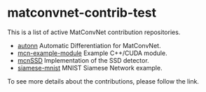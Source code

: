 # matconvnet-contrib-test
This is a list of active MatConvNet contribution repositories.
* [autonn](https://github.com/vlfeat/autonn) Automatic Differentiation for MatConvNet.
* [mcn-example-module](https://github.com/lenck/mcn-example-module) Example C++/CUDA module.
* [mcnSSD](https://github.com/albanie/mcnSSD) Implementation of the SSD detector.
* [siamese-mnist](https://github.com/lenck/siamese-mnist) MNIST Siamese Network example.

To see more details about the contributions, please follow the link.
